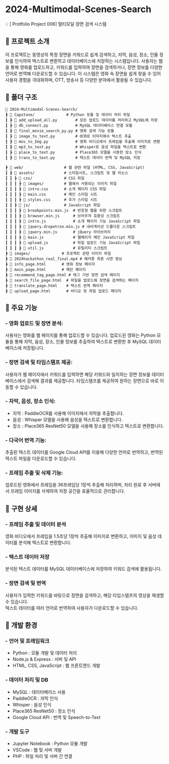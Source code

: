 # 2024-Multimodal-Scenes-Search
💡 [ Protfolio Project 006] 멀티모달 장면 검색 시스템

## 📌 프로젝트 소개
이 프로젝트는 동영상의 특정 장면을 키워드로 쉽게 검색하고, 자막, 음성, 장소, 인물 정보를 인식하여 텍스트로 변환하고 데이터베이스에 저장하는 시스템입니다. 사용자는 웹을 통해 영화를 업로드하고, 키워드를 입력하여 장면을 검색하거나, 장면 정보를 다양한 언어로 번역해 다운로드할 수 있습니다. 이 시스템은 영화 속 장면을 쉽게 찾을 수 있어 사용자 경험을 극대화하며, OTT, 방송사 등 다양한 분야에서 활용될 수 있습니다.

## 📌 폴더 구조
    📂 2024-Multimodal-Scenes-Search/  
    ┣ 📂 Capstone/              # Python 모듈 및 데이터 처리 파일  
    ┃ ┣ 📜 add_upload_all.py        # 모든 업로드 데이터를 처리하고 MySQL에 저장  
    ┃ ┣ 📜 db_connect.py            # MySQL 데이터베이스 연결 모듈  
    ┃ ┣ 📜 final_movie_search_py.py # 영화 검색 기능 모듈  
    ┃ ┣ 📜 image_to_text.py         # OCR로 이미지에서 텍스트 추출  
    ┃ ┣ 📜 mov_to_Img.py            # 영화 비디오에서 프레임을 추출해 이미지로 변환  
    ┃ ┣ 📜 mp3_to_text.py           # Whisper로 음성 파일을 텍스트로 변환  
    ┃ ┣ 📜 place_to_text.py         # Place365 모델을 사용한 장소 인식  
    ┃ ┣ 📜 trans_to_text.py         # 텍스트 데이터 번역 및 MySQL 저장  
    
    ┣ 📂 web/                  # 웹 관련 파일 (HTML, CSS, JavaScript)  
    ┃ ┣ 📂 assets/             # 스타일시트, 스크립트 및 웹 리소스  
    ┃ ┃ ┣ 📂 css/              # CSS 파일  
    ┃ ┃ ┃ ┣ 📂 images/         # 웹에서 사용되는 이미지 파일  
    ┃ ┃ ┃ ┣ 📜 intro.css       # 소개 페이지 CSS 파일  
    ┃ ┃ ┃ ┣ 📜 main.css        # 메인 스타일 시트  
    ┃ ┃ ┃ ┣ 📜 styles.css      # 추가 스타일 시트  
    ┃ ┃ ┣ 📂 js/               # JavaScript 파일  
    ┃ ┃ ┃ ┣ 📜 breakpoints.min.js  # 반응형 웹을 위한 스크립트  
    ┃ ┃ ┃ ┣ 📜 browser.min.js      # 브라우저 호환성 스크립트  
    ┃ ┃ ┃ ┣ 📜 intro.js            # 소개 페이지 기능 JavaScript 파일  
    ┃ ┃ ┃ ┣ 📜 jquery.dropotron.min.js # 네비게이션 드롭다운 스크립트  
    ┃ ┃ ┃ ┣ 📜 jquery.min.js       # jQuery 라이브러리  
    ┃ ┃ ┃ ┣ 📜 main.js             # 웹페이지 메인 JavaScript 파일  
    ┃ ┃ ┃ ┣ 📜 upload.js           # 파일 업로드 기능 JavaScript 파일  
    ┃ ┃ ┃ ┣ 📜 util.js             # 유틸리티 스크립트  
    ┣ 📂 images/              # 프로젝트 관련 이미지 파일  
    ┣ 📜 2024hackathon_real_final.mp4 # 해커톤 최종 시연 영상  
    ┣ 📜 info_page.html       # 영화 정보 페이지  
    ┣ 📜 main_page.html       # 메인 페이지  
    ┣ 📜 recommend_tag_page.html # 태그 기반 장면 검색 페이지  
    ┣ 📜 search_file_page.html  # 파일을 업로드해 장면을 검색하는 페이지  
    ┣ 📜 translate_page.html    # 텍스트 번역 페이지  
    ┣ 📜 upload_page.html       # 비디오 및 파일 업로드 페이지  

 
## 📌 주요 기능
### - 영화 업로드 및 장면 분석:  
사용자는 영화를 웹 페이지를 통해 업로드할 수 있습니다. 업로드된 영화는 Python 모듈을 통해 자막, 음성, 장소, 인물 정보를 추출하여 텍스트로 변환한 후 MySQL 데이터베이스에 저장됩니다.

### - 장면 검색 및 타임스탬프 제공:  
사용자가 웹 페이지에서 키워드를 입력하면 해당 키워드와 일치하는 장면 정보를 데이터베이스에서 검색해 결과를 제공합니다. 타임스탬프를 제공하여 원하는 장면으로 바로 이동할 수 있습니다.

### - 자막, 음성, 장소 인식:
- 자막 : PaddleOCR를 사용해 이미지에서 자막을 추출합니다.  
- 음성 : Whisper 모델을 사용해 음성을 텍스트로 변환합니다.  
- 장소 : Place365 ResNet50 모델을 사용해 장소를 인식하고 텍스트로 변환합니다.  

### - 다국어 번역 기능:
추출된 텍스트 데이터를 Google Cloud API를 이용해 다양한 언어로 번역하고, 번역된 텍스트 파일을 다운로드할 수 있습니다.  

### - 프레임 추출 및 삭제 기능:
업로드된 영화에서 프레임을 36프레임당 1장씩 추출해 처리하며, 처리 완료 후 서버에서 프레임 이미지를 삭제하여 저장 공간을 효율적으로 관리합니다.  

## 📌 구현 상세
### - 프레임 추출 및 데이터 분석
영화 비디오에서 프레임을 1.5초당 1장씩 추출해 이미지로 변환하고, 이미지 및 음성 데이터를 분석해 텍스트로 변환합니다.  

### - 텍스트 데이터 저장
분석된 텍스트 데이터를 MySQL 데이터베이스에 저장하여 키워드 검색에 활용됩니다.  

### - 장면 검색 및 번역
사용자가 입력한 키워드를 바탕으로 장면을 검색하고, 해당 타임스탬프의 영상을 재생할 수 있습니다.  
텍스트 데이터를 여러 언어로 번역하여 사용자가 다운로드할 수 있습니다.  


## 📌 개발 환경
### - 언어 및 프레임워크
- Python : 모듈 개발 및 데이터 처리
- Node.js & Express : 서버 및 API
- HTML, CSS, JavaScript : 웹 프론트엔드 개발

### - 데이터 처리 및 DB
- MySQL : 데이터베이스 사용
- PaddleOCR : 자막 인식
- Whisper : 음성 인식
- Place365 ResNet50 : 장소 인식
- Google Cloud API : 번역 및 Speech-to-Text

### - 개발 도구
- Jupyter Notebook : Python 모듈 개발
- VSCode : 웹 및 서버 개발
- PHP : 파일 처리 및 서버 간 연결
